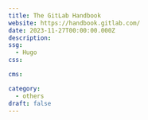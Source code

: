 ```yaml
---
title: The GitLab Handbook
website: https://handbook.gitlab.com/
date: 2023-11-27T00:00:00.000Z
description:
ssg:
  - Hugo
css:

cms:

category:
  - others
draft: false
---
```

